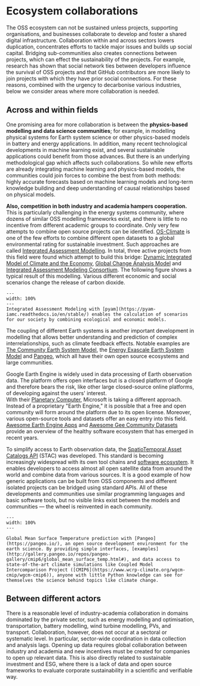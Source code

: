 # Ecosystem collaborations

The OSS ecosystem can not be sustained unless projects, supporting organisations, and businesses collaborate to develop and foster a shared digital infrastructure. Collaboration within and across sectors lowers duplication, concentrates efforts to tackle major issues and builds up social capital. Bridging sub-communities also creates connections between projects, which can effect the sustainability of the projects. For example, research has shown that social network ties between developers influence the survival of OSS projects and that GitHub contributors are more likely to join projects with which they have prior social connections. For these reasons, combined with the urgency to decarbonise various industries, below we consider areas where more collaboration is needed.

## Across and within fields

One promising area for more collaboration is between the **physics-based modelling and data science communities**; for example, in modelling physical systems for Earth system science or other physics-based models in battery and energy applications. In addition, many recent technological developments in machine learning exist, and several sustainable applications could benefit from those advances. But there is an underlying methodological gap which affects such collaborations. So while new efforts are already integrating machine learning and physics-based models, the communities could join forces to combine the best from both methods: highly accurate forecasts based on machine learning models and long-term knowledge building and deep understanding of causal relationships based on physical models. 

**Also, competition in both industry and academia hampers cooperation.** This is particularly challenging in the energy systems community, where dozens of similar OSS modelling frameworks exist, and there is little to no incentive from different academic groups to coordinate. Only very few attempts to combine open source projects can be identified. [OS-Climate](https://github.com/os-climate) is one of the few efforts to combine different open datasets to a global environmental rating for sustainable investment. Such approaches are called [Integrated Assessment Modelling](https://en.wikipedia.org/wiki/Integrated_assessment_modelling). In total, three active projects from this field were found which attempt to build this bridge: [Dynamic Integrated Model of Climate and the Economy](https://github.com/Libbum/DICE.jl), [Global Change Analysis Model](https://github.com/JGCRI/gcam-core) and [Integrated Assessment Modeling Consortium](https://github.com/IAMconsortium). The following figure shows a typical result of this modelling. Various different economic and social scenarios change the release of carbon dioxide.  

```{figure} ../images/pyam_trajectories.png
---
width: 100%
---
Integrated Assessment Modeling with [pyam](https://pyam-iamc.readthedocs.io/en/stable/) enables the calculation of scenarios for our society by combining ecological and economic models. 
```


The coupling of different Earth systems is another important development in modelling that allows better understanding and prediction of complex interrelationships, such as climate feedback effects. Notable examples are [The Community Earth System Model](https://github.com/ESCOMP/CESM), the [Energy Exascale Earth System Model](https://github.com/E3SM-Project/E3SM) and [Pangeo](https://github.com/pangeo-data/pangeo), which all have their own open source ecosystems and large communities. 

Google Earth Engine is widely used in data processing of Earth observation data. The platform offers open interfaces but is a closed platform of Google and therefore bears the risk, like other large closed-source online platforms, of developing against the users' interest.  
With their [Planetary Computer](https://planetarycomputer.microsoft.com/), Microsoft is taking a different approach. Instead of a proprietary "Earth Engine," it is possible that a free and open community will form around the platform due to its open license. Moreover, various open-source tools and datasets offer an easy entry into this field. [Awesome Earth Engine Apps](https://github.com/philippgaertner/awesome-earth-engine-apps) and [Awesome Gee Community Datasets](https://github.com/philippgaertner/awesome-earth-engine-apps) provide an overview of the healthy software ecosystem that has emerged in recent years.  

To simplify access to Earth observation data, the [SpatioTemporal Asset Catalogs API](https://stacspec.org/) (STAC) was developed. This standard is becoming increasingly widespread with its own tool chains and [software ecosystem](https://stacindex.org/). It enables developers to access almost all open satellite data from around the world and combine data from various sources. It is a good example of how generic applications can be built from OSS components and different isolated projects can be bridged using standard APIs. All of these developments and communities use similar programming languages and basic software tools, but no visible links exist between the models and communities — the wheel is reinvented in each community. 

```{figure} ../images/mean_surface_temperature.png
---
width: 100%
---

Global Mean Surface Temperature prediction with [Pangeo](https://pangeo.io/), an open source development environment for the earth science. By providing simple interfaces, [examples](http://gallery.pangeo.io/repos/pangeo-gallery/cmip6/global_mean_surface_temp.html#), and data access to state-of-the-art climate simulations like Coupled Model Intercomparison Project ([CMIP6](https://www.wcrp-climate.org/wgcm-cmip/wgcm-cmip6)), anyone with little Python knowledge can see for themselves the science behind topics like climate change.

```

## Between different actors

There is a reasonable level of industry-academia collaboration in domains dominated by the private sector, such as energy modelling and optimisation, transportation, battery modelling, wind turbine modelling, PVs, and transport. Collaboration, however, does not occur at a sectoral or systematic level. In particular, sector-wide coordination in data collection and analysis lags. Opening up data requires global collaboration between industry and academia and new incentives must be created for companies to open up relevant data. This is also directly related to sustainable investment and ESG, where there is a lack of data and open source frameworks to evaluate corporate sustainability in a scientific and verifiable way. 
